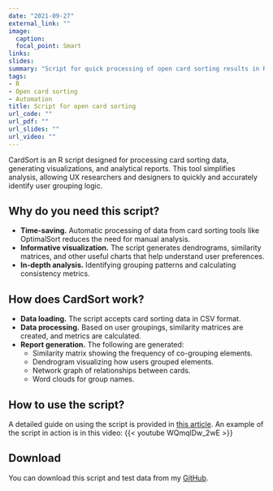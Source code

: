 ```yaml
---
date: "2021-09-27"
external_link: ""
image:
  caption: 
  focal_point: Smart
links: 
slides: 
summary: "Script for quick processing of open card sorting results in R"
tags:
- R
- Open card sorting
- Automation
title: Script for open card sorting
url_code: ""
url_pdf: ""
url_slides: ""
url_video: ""
---
```


CardSort is an R script designed for processing card sorting data, generating visualizations, and analytical reports. This tool simplifies analysis, allowing UX researchers and designers to quickly and accurately identify user grouping logic.

## Why do you need this script?
* **Time-saving.** Automatic processing of data from card sorting tools like OptimalSort reduces the need for manual analysis.
* **Informative visualization.** The script generates dendrograms, similarity matrices, and other useful charts that help understand user preferences.
* **In-depth analysis.** Identifying grouping patterns and calculating consistency metrics.

## How does CardSort work?
* **Data loading.** The script accepts card sorting data in CSV format.
* **Data processing.** Based on user groupings, similarity matrices are created, and metrics are calculated.
* **Report generation.** The following are generated:
  * Similarity matrix showing the frequency of co-grouping elements.
  * Dendrogram visualizing how users grouped elements.
  * Network graph of relationships between cards.
  * Word clouds for group names.
  
## How to use the script?

A detailed guide on using the script is provided in [this article](https://www.uxrozum.com/en/post/cardsorting/). An example of the script in action is in this video:
{{< youtube WQmqlDw_2wE >}}

## Download

You can download this script and test data from my [GitHub](https://github.com/UXRozum/cardsort-en).
